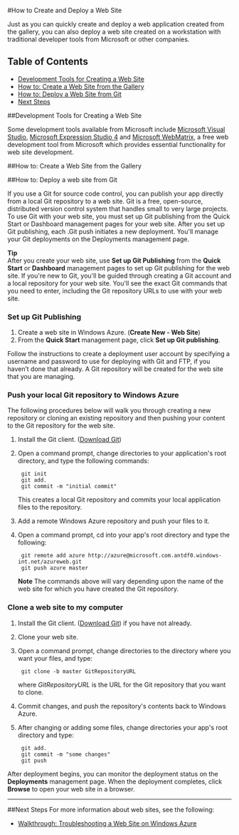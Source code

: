 <properties umbracoNaviHide="0" pageTitle="How to Create and Deploy a web site" title="How to Create and Deploy a web site" metaKeywords="Windows Azure Web Sites, deployment, configuration changes, deployment update, Windows Azure .NET deployment, .NET deployment" description="Learn how to configure web sites in Windows Azure to use a SQL or MySQL database, and learn how to configure diagnostics and download logs." linkid="itpro-windows-howto-configure-websites" urlDisplayName="How to Configure Web Sites" headerExpose="" footerExpose="" disqusComments="1" />

#How to Create and Deploy a Web Site

<div chunk="../../ITPro/Shared/Chunks/disclaimer.md" />

Just as you can quickly create and deploy a web application created from the gallery, you can also deploy a web site created on a workstation with traditional developer tools from Microsoft or other companies. 


## Table of Contents ##

- [Development Tools for Creating a Web Site](#tools)
- [How to: Create a Web Site from the Gallery](#howtocreatefromgallery)
- [How to: Deploy a Web Site from Git](#deployawebsite)
- [Next Steps](#nextsteps)


##<a name="tools"></a>Development Tools for Creating a Web Site

Some development tools available from Microsoft include [Microsoft Visual Studio][VisualStudio], [Microsoft Expression Studio 4][msexpressionstudio] and [Microsoft WebMatrix][mswebmatrix], a free web development tool from Microsoft which provides essential functionality for web site development. 





##<a name="howtocreatefromgallery"></a>How to: Create a Web Site from the Gallery

<div chunk="../../Shared/Chunks/website-from-gallery.md" />


##<a name="deployawebsite"></a>How to: Deploy a  web site from Git


If you use a Git for source code control, you can publish your app directly from a local Git repository to a web site. Git is a free, open-source, distributed version control system that handles small to very large projects. To use Git with your web site, you must set up Git publishing from the Quick Start or Dashboard management pages for your web site. After you set up Git publishing, each .Git push initiates a new deployment. You'll manage your Git deployments on the Deployments management page.

**Tip**  
After you create your web site, use **Set up Git Publishing** from the **Quick Start** or **Dashboard** management pages to set up Git publishing for the web site. If you're new to Git, you'll be guided through creating a Git account and a local repository for your web site. You'll see the exact Git commands that you need to enter, including the Git repository URLs to use with your web site.

### Set up Git Publishing ###

1. Create a web site in Windows Azure. (**Create New - Web Site**)
2. From the **Quick Start** management page, click **Set up Git publishing**.

Follow the instructions to create a deployment user account by specifying a username and password to use for deploying with Git and FTP, if you haven’t done that already. A Git repository will be created for the web site that you are managing.

### Push your local Git repository to Windows Azure ###
The following procedures below will walk you through creating a new repository or cloning an existing repository and then pushing your content to the Git repository for the web site.

1. Install the Git client. ([Download Git][getgit])
2. Open a command prompt, change directories to your application's root directory, and type the following commands:
   
		git init
		git add.
		git commit -m "initial commit"

	This creates a local Git repository and commits your local application files to the repository.

3. Add a remote Windows Azure repository and push your files to it.
4. Open a command prompt, cd into your app's root directory and type the following:

  		git remote add azure http://azure@microsoft.com.antdf0.windows-int.net/azureweb.git
		git push azure master
 
	 **Note**
	 The commands above will vary depending upon the name of the web site for which you have created the Git repository.
 
### Clone a web site to my computer ###
1. Install the Git client. ([Download Git][getgit]) if you have not already.
2. Clone your web site.
3. Open a command prompt, change directories to the directory where you want your files, and type:

		git clone -b master GitRepositoryURL
 
	where _GitRepositoryURL_ is the URL for the Git repository that you want to clone.

4. Commit changes, and push the repository's contents back to Windows Azure.

5. After changing or adding some files, change directories your app's root directory and type:

  		git add.
		git commit -m "some changes"
		git push
 
After deployment begins, you can monitor the deployment status on the **Deployments** management page. When the deployment completes, click **Browse** to open your web site in a browser.

--------------------------------------------------------------------------------

##<a name="nextsteps"></a>Next Steps
For more information about web sites, see the following:

* [Walkthrough: Troubleshooting a Web Site on Windows Azure](http://go.microsoft.com/fwlink/?LinkId=251824)



[VisualStudio]:http://go.microsoft.com/fwlink/?LinkId=225683
[msexpressionstudio]:http://go.microsoft.com/fwlink/?LinkID=205116
[mswebmatrix]:http://go.microsoft.com/fwlink/?LinkID=226244
[getgit]:http://go.microsoft.com/fwlink/?LinkId=252533
[azuresdk]:http://go.microsoft.com/fwlink/?LinkId=246928
[gitref]:http://go.microsoft.com/fwlink/?LinkId=246651
[howtoconfiganddownloadlogs]:http://go.microsoft.com/fwlink/?LinkId=252031
[sqldbs]:http://go.microsoft.com/fwlink/?LinkId=246930
[fzilla]:http://go.microsoft.com/fwlink/?LinkId=247914
[configvmsizes]:http://go.microsoft.com/fwlink/?LinkID=236449
[webmatrix]:http://go.microsoft.com/fwlink/?LinkId=226244